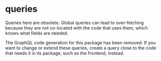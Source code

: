 # queries

Queries here are obsolete.
Global queries can lead to over-fetching because they are not co-located with the code that uses them, which knows what fields are needed.

The GraphQL code generation for this package has been removed. If you want to change or extend these queries, create a query close to the code that needs it in its package, such as the frontend, instead.
